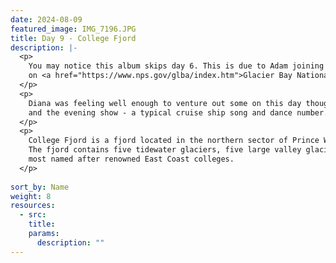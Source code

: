 ```yaml
---
date: 2024-08-09
featured_image: IMG_7196.JPG
title: Day 9 - College Fjord
description: |-
  <p>
    You may notice this album skips day 6. This is due to Adam joining Diana in illness and missing out
    on <a href="https://www.nps.gov/glba/index.htm">Glacier Bay National Park</a>. 😕 
  </p>
  <p>
    Diana was feeling well enough to venture out some on this day though, and capture these photos of College Fjord
    and the evening show - a typical cruise ship song and dance number.    
  </p>
  <p>
    College Fjord is a fjord located in the northern sector of Prince William Sound in the U.S. state of Alaska. 
    The fjord contains five tidewater glaciers, five large valley glaciers, and dozens of smaller glaciers, 
    most named after renowned East Coast colleges.
  </p>
  
sort_by: Name
weight: 8
resources:
  - src:
    title:
    params:
      description: ""
---
```

